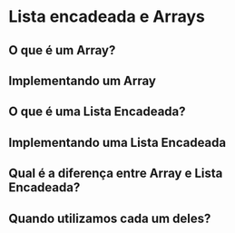# Lista encadeada e Arrays

## O que é um Array?

## Implementando um Array

## O que é uma Lista Encadeada?

## Implementando uma Lista Encadeada

## Qual é a diferença entre Array e Lista Encadeada?

## Quando utilizamos cada um deles?
